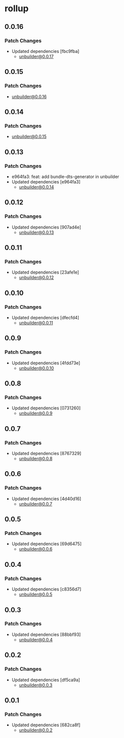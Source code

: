 # rollup

## 0.0.16

### Patch Changes

- Updated dependencies [fbc9fba]
  - unbuilder@0.0.17

## 0.0.15

### Patch Changes

- unbuilder@0.0.16

## 0.0.14

### Patch Changes

- unbuilder@0.0.15

## 0.0.13

### Patch Changes

- e964fa3: feat: add bundle-dts-generator in unbuilder
- Updated dependencies [e964fa3]
  - unbuilder@0.0.14

## 0.0.12

### Patch Changes

- Updated dependencies [907ad4e]
  - unbuilder@0.0.13

## 0.0.11

### Patch Changes

- Updated dependencies [23afe1e]
  - unbuilder@0.0.12

## 0.0.10

### Patch Changes

- Updated dependencies [dfecfd4]
  - unbuilder@0.0.11

## 0.0.9

### Patch Changes

- Updated dependencies [4fdd73e]
  - unbuilder@0.0.10

## 0.0.8

### Patch Changes

- Updated dependencies [0731260]
  - unbuilder@0.0.9

## 0.0.7

### Patch Changes

- Updated dependencies [8767329]
  - unbuilder@0.0.8

## 0.0.6

### Patch Changes

- Updated dependencies [4d40d16]
  - unbuilder@0.0.7

## 0.0.5

### Patch Changes

- Updated dependencies [69d6475]
  - unbuilder@0.0.6

## 0.0.4

### Patch Changes

- Updated dependencies [c8356d7]
  - unbuilder@0.0.5

## 0.0.3

### Patch Changes

- Updated dependencies [88bbf93]
  - unbuilder@0.0.4

## 0.0.2

### Patch Changes

- Updated dependencies [df5ca9a]
  - unbuilder@0.0.3

## 0.0.1

### Patch Changes

- Updated dependencies [682ca8f]
  - unbuilder@0.0.2
